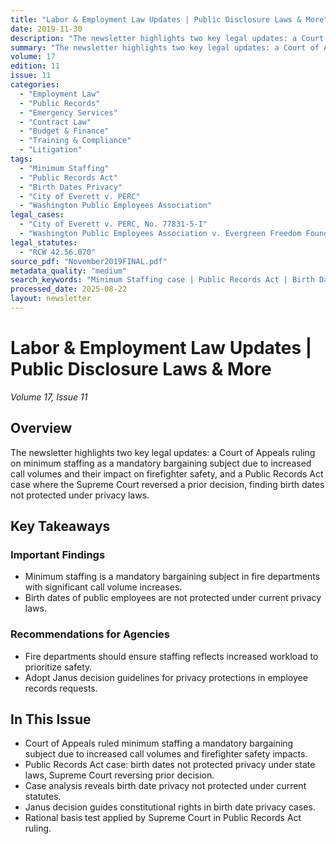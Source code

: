 ```yaml
---
title: "Labor & Employment Law Updates | Public Disclosure Laws & More"
date: 2019-11-30
description: "The newsletter highlights two key legal updates: a Court of Appeals ruling on minimum staffing as a mandatory bargaining subject due to increased call volumes and their impact on firefighter safety, and a Public Records Act case where the Supreme Court reversed a prior decision, finding birth dates not protected under privacy laws."
summary: "The newsletter highlights two key legal updates: a Court of Appeals ruling on minimum staffing as a mandatory bargaining subject due to increased call volumes and their impact on firefighter safety, and a Public Records Act case where the Supreme Court reversed a prior decision, finding birth dates not protected under privacy laws."
volume: 17
edition: 11
issue: 11
categories:
  - "Employment Law"
  - "Public Records"
  - "Emergency Services"
  - "Contract Law"
  - "Budget & Finance"
  - "Training & Compliance"
  - "Litigation"
tags:
  - "Minimum Staffing"
  - "Public Records Act"
  - "Birth Dates Privacy"
  - "City of Everett v. PERC"
  - "Washington Public Employees Association"
legal_cases:
  - "City of Everett v. PERC, No. 77831-5-I"
  - "Washington Public Employees Association v. Evergreen Freedom Foundation et al., No. 95262-1"
legal_statutes:
  - "RCW 42.56.070"
source_pdf: "November2019FINAL.pdf"
metadata_quality: "medium"
search_keywords: "Minimum Staffing case | Public Records Act | Birth Dates Privacy | City of Everett v. PERC | Washington Public Employees Association..."
processed_date: 2025-08-22
layout: newsletter
---
```


# Labor & Employment Law Updates | Public Disclosure Laws & More

*Volume 17, Issue 11*

## Overview

The newsletter highlights two key legal updates: a Court of Appeals ruling on minimum staffing as a mandatory bargaining subject due to increased call volumes and their impact on firefighter safety, and a Public Records Act case where the Supreme Court reversed a prior decision, finding birth dates not protected under privacy laws.

## Key Takeaways

### Important Findings

- Minimum staffing is a mandatory bargaining subject in fire departments with significant call volume increases.
- Birth dates of public employees are not protected under current privacy laws.

### Recommendations for Agencies

- Fire departments should ensure staffing reflects increased workload to prioritize safety.
- Adopt Janus decision guidelines for privacy protections in employee records requests.

## In This Issue

- Court of Appeals ruled minimum staffing a mandatory bargaining subject due to increased call volumes and firefighter safety impacts.
- Public Records Act case: birth dates not protected privacy under state laws, Supreme Court reversing prior decision.
- Case analysis reveals birth date privacy not protected under current statutes.
- Janus decision guides constitutional rights in birth date privacy cases.
- Rational basis test applied by Supreme Court in Public Records Act ruling.

